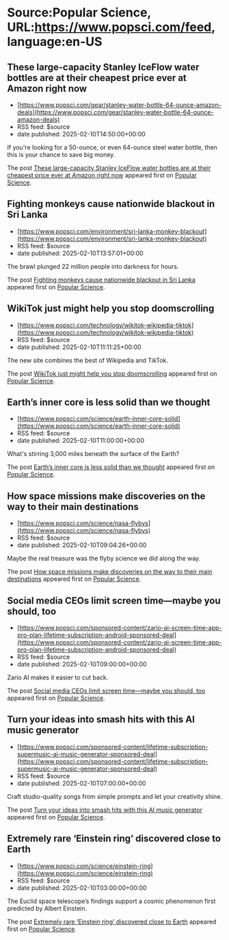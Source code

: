 # Source:Popular Science, URL:https://www.popsci.com/feed, language:en-US

## These large-capacity Stanley IceFlow water bottles are at their cheapest price ever at Amazon right now
 - [https://www.popsci.com/gear/stanley-water-bottle-64-ounce-amazon-deals](https://www.popsci.com/gear/stanley-water-bottle-64-ounce-amazon-deals)
 - RSS feed: $source
 - date published: 2025-02-10T14:50:00+00:00

<p>If you're looking for a 50-ounce, or even 64-ounce steel water bottle, then this is your chance to save big money.</p>
<p>The post <a href="https://www.popsci.com/gear/stanley-water-bottle-64-ounce-amazon-deals/">These large-capacity Stanley IceFlow water bottles are at their cheapest price ever at Amazon right now</a> appeared first on <a href="https://www.popsci.com">Popular Science</a>.</p>

## Fighting monkeys cause nationwide blackout in Sri Lanka
 - [https://www.popsci.com/environment/sri-lanka-monkey-blackout](https://www.popsci.com/environment/sri-lanka-monkey-blackout)
 - RSS feed: $source
 - date published: 2025-02-10T13:57:01+00:00

<p> The brawl plunged 22 million people into darkness for hours.</p>
<p>The post <a href="https://www.popsci.com/environment/sri-lanka-monkey-blackout/">Fighting monkeys cause nationwide blackout in Sri Lanka</a> appeared first on <a href="https://www.popsci.com">Popular Science</a>.</p>

## WikiTok just might help you stop doomscrolling
 - [https://www.popsci.com/technology/wikitok-wikipedia-tiktok](https://www.popsci.com/technology/wikitok-wikipedia-tiktok)
 - RSS feed: $source
 - date published: 2025-02-10T11:11:25+00:00

<p>The new site combines the best of Wikipedia and TikTok.</p>
<p>The post <a href="https://www.popsci.com/technology/wikitok-wikipedia-tiktok/">WikiTok just might help you stop doomscrolling</a> appeared first on <a href="https://www.popsci.com">Popular Science</a>.</p>

## Earth’s inner core is less solid than we thought
 - [https://www.popsci.com/science/earth-inner-core-solid](https://www.popsci.com/science/earth-inner-core-solid)
 - RSS feed: $source
 - date published: 2025-02-10T11:00:00+00:00

<p>What's stirring 3,000 miles beneath the surface of the Earth?</p>
<p>The post <a href="https://www.popsci.com/science/earth-inner-core-solid/">Earth’s inner core is less solid than we thought</a> appeared first on <a href="https://www.popsci.com">Popular Science</a>.</p>

## How space missions make discoveries on the way to their main destinations
 - [https://www.popsci.com/science/nasa-flybys](https://www.popsci.com/science/nasa-flybys)
 - RSS feed: $source
 - date published: 2025-02-10T09:04:26+00:00

<p>Maybe the real treasure was the flyby science we did along the way.</p>
<p>The post <a href="https://www.popsci.com/science/nasa-flybys/">How space missions make discoveries on the way to their main destinations</a> appeared first on <a href="https://www.popsci.com">Popular Science</a>.</p>

## Social media CEOs limit screen time—maybe you should, too
 - [https://www.popsci.com/sponsored-content/zario-ai-screen-time-app-pro-plan-lifetime-subscription-android-sponsored-deal](https://www.popsci.com/sponsored-content/zario-ai-screen-time-app-pro-plan-lifetime-subscription-android-sponsored-deal)
 - RSS feed: $source
 - date published: 2025-02-10T09:00:00+00:00

<p>Zario AI makes it easier to cut back.</p>
<p>The post <a href="https://www.popsci.com/sponsored-content/zario-ai-screen-time-app-pro-plan-lifetime-subscription-android-sponsored-deal/">Social media CEOs limit screen time—maybe you should, too</a> appeared first on <a href="https://www.popsci.com">Popular Science</a>.</p>

## Turn your ideas into smash hits with this AI music generator
 - [https://www.popsci.com/sponsored-content/lifetime-subscription-supermusic-ai-music-generator-sponsored-deal](https://www.popsci.com/sponsored-content/lifetime-subscription-supermusic-ai-music-generator-sponsored-deal)
 - RSS feed: $source
 - date published: 2025-02-10T07:00:00+00:00

<p>Craft studio-quality songs from simple prompts and let your creativity shine.</p>
<p>The post <a href="https://www.popsci.com/sponsored-content/lifetime-subscription-supermusic-ai-music-generator-sponsored-deal/">Turn your ideas into smash hits with this AI music generator</a> appeared first on <a href="https://www.popsci.com">Popular Science</a>.</p>

## Extremely rare ‘Einstein ring’ discovered close to Earth
 - [https://www.popsci.com/science/einstein-ring](https://www.popsci.com/science/einstein-ring)
 - RSS feed: $source
 - date published: 2025-02-10T03:00:00+00:00

<p>The Euclid space telescope’s findings support a cosmic phenomenon first predicted by Albert Einstein.</p>
<p>The post <a href="https://www.popsci.com/science/einstein-ring/">Extremely rare ‘Einstein ring’ discovered close to Earth</a> appeared first on <a href="https://www.popsci.com">Popular Science</a>.</p>

